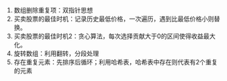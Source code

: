 1. 数组删除重复项：双指针思想
2. 买卖股票的最佳时机：记录历史最低价格，一次遍历，遇到比最低价格小则替换。
3. 买卖股票的最佳时机2：贪心算法，每次选择贡献大于0的区间使得收益最大化。
4. 旋转数组：利用翻转，分段处理
5. 存在重复元素：先排序后循环；利用哈希表，哈希表中存在则代表有2个重复的元素
